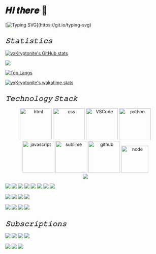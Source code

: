 # 𝑯𝒊 𝒕𝒉𝒆𝒓𝒆 👋 

[![Typing SVG](https://readme-typing-svg.herokuapp.com/?lines=Welcome+to+my+zone!;And+have+a+nice+day!)](https://git.io/typing-svg)

## ***𝚂𝚝𝚊𝚝𝚒𝚜𝚝𝚒𝚌𝚜***

[![yxKryptonite's GitHub stats](https://github-readme-stats.vercel.app/api?username=yxKryptonite&theme=synthwave&show_icons=True)](https://github.com/anuraghazra/github-readme-stats) 

<img src="https://github-readme-streak-stats.herokuapp.com/?user=yxKryptonite&theme=dracula&hide_border=false" />

[![Top Langs](https://github-readme-stats.vercel.app/api/top-langs/?username=yxKryptonite&theme=dracula&card_width=445&layout=compact)](https://github.com/anuraghazra/github-readme-stats) 

[![yxKryptonite's wakatime stats](https://github-readme-stats.vercel.app/api/wakatime?username=yxKryptonite&theme=tokyonight)](https://github.com/anuraghazra/github-readme-stats)

## ***𝚃𝚎𝚌𝚑𝚗𝚘𝚕𝚘𝚐𝚢 𝚂𝚝𝚊𝚌𝚔***
<div align="center">
  <img alt-"html5" src="https://media.giphy.com/media/XAxylRMCdpbEWUAvr8/giphy.gif" width="100" title="html">
  <img alt="css" src="https://media.giphy.com/media/fsEaZldNC8A1PJ3mwp/giphy.gif" width="100" title="css">
  <img alt="VSCode" src="https://i.giphy.com/media/IdyAQJVN2kVPNUrojM/200.webp" width="100" title="vscode">
  <img alt="python" src="https://i.giphy.com/media/LMt9638dO8dftAjtco/200.webp" width="100" title="python">
  <img alt="javascript" src="https://media3.giphy.com/media/ln7z2eWriiQAllfVcn/200w.webp" width="100" title="javascript">
  <img alt="sublime" src="https://media.giphy.com/media/jnDKffgCfGYOp6cMTK/giphy.gif" width="100" title="sublime">
  <img alt="github" src="https://i.giphy.com/media/KzJkzjggfGN5Py6nkT/200.webp" width="100" title="github">
  <img alt="node" src="https://media.giphy.com/media/kdFc8fubgS31b8DsVu/giphy.gif" width="85" title="node">
</div>

<div align="center"><img src="https://cdn.jsdelivr.net/gh/sun0225SUN/photos/images/202110311924844.png" /></div>

[![](https://img.shields.io/badge/-Python-007396?style=for-the-badge&logo=python&logoColor=ffffff)](https://www.python.org/)
![](https://img.shields.io/badge/-C++-007396?style=for-the-badge&logo=cplusplus&logoColor=ffffff&color=blueviolet)
![](https://img.shields.io/badge/-C-007396?style=for-the-badge&logo=c&logoColor=ffffff&color=blue)
![](https://img.shields.io/badge/-Jupyter-007396?style=for-the-badge&logo=jupyter&logoColor=ffffff&color=orange)
![](https://img.shields.io/badge/-HTML5-007396?style=for-the-badge&logo=html5&logoColor=ffffff&color=darkblue)
![](https://img.shields.io/badge/-CSS3-007396?style=for-the-badge&logo=css3&logoColor=ffffff&color=yellow)
![](https://img.shields.io/badge/-Markdown-007396?style=for-the-badge&logo=markdown&logoColor=ffffff&color=cornflowerblue)
![](https://img.shields.io/badge/-Latex-007396?style=for-the-badge&logo=latex&logoColor=ffffff&color=black)

[![](https://img.shields.io/badge/-PyTorch-007396?style=for-the-badge&logo=pytorch&logoColor=ffffff&color=coral)](https://www.pytorch.org/)
![](https://img.shields.io/badge/-Tensorflow-007396?style=for-the-badge&logo=tensorflow&logoColor=ffffff&color=orange)
![](https://img.shields.io/badge/-Keras-007396?style=for-the-badge&logo=keras&logoColor=ffffff&color=red)
![](https://img.shields.io/badge/-Sklearn-007396?style=for-the-badge&logo=scikitlearn&logoColor=ffffff&color=gray)

![](https://img.shields.io/badge/-Git-007396?style=for-the-badge&logo=git&logoColor=ffffff&color=gray)
[![](https://img.shields.io/badge/-GitHub-007396?style=for-the-badge&logo=github&logoColor=ffffff&color=black)](https://www.github.com/)
[![](https://img.shields.io/badge/-Gitee-007396?style=for-the-badge&logo=gitee&logoColor=ffffff&color=coral)](https://www.gitee.com/)
[![](https://img.shields.io/badge/-VSCode-007396?style=for-the-badge&logo=visualstudiocode&logoColor=ffffff&color=darkblue)](https://code.visualstudiocode.com/)

## ***𝚂𝚞𝚋𝚜𝚌𝚛𝚒𝚙𝚝𝚒𝚘𝚗𝚜***
[![](https://img.shields.io/badge/-Apple-007396?style=for-the-badge&logo=apple&logoColor=ffffff&color=silver)](https://www.apple.com/)
[![](https://img.shields.io/badge/-Google-007396?style=for-the-badge&logo=google&logoColor=ffffff&color=gold)](https://www.google.com/)
[![](https://img.shields.io/badge/-Microsoft-007396?style=for-the-badge&logo=microsoft&logoColor=ffffff&color=blue)](https://www.microsoft.com/)
[![](https://img.shields.io/badge/-Amazon-007396?style=for-the-badge&logo=amazon&logoColor=ffffff&color=orange)](https://www.amazon.com/)

[![](https://img.shields.io/badge/-Twitter-007396?style=for-the-badge&logo=twitter&logoColor=ffffff&color=blue)](https://www.twitter.com/)
[![](https://img.shields.io/badge/-Youtube-007396?style=for-the-badge&logo=youtube&logoColor=ffffff&color=red)](https://www.youtube.com/)
[![](https://img.shields.io/badge/-Instagram-007396?style=for-the-badge&logo=instagram&logoColor=ffffff&color=hotpink)](https://www.instagram.com/)

<!--
**yxKryptonite/yxKryptonite** is a ✨ _special_ ✨ repository because its `README.md` (this file) appears on your GitHub profile.

Here are some ideas to get you started:

- 🔭 I’m currently working on ...
- 🌱 I’m currently learning ...
- 👯 I’m looking to collaborate on ...
- 🤔 I’m looking for help with ...
- 💬 Ask me about ...
- 📫 How to reach me: ...
- 😄 Pronouns: ...
- ⚡ Fun fact: ...
-->
